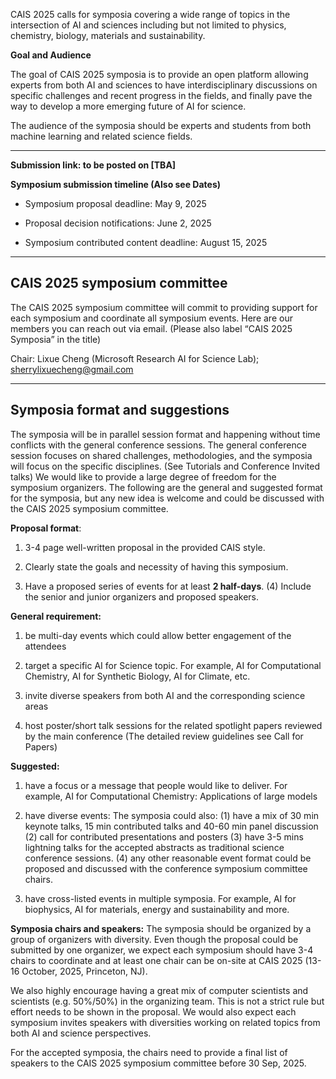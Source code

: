 CAIS 2025 calls for symposia covering a wide range of topics in the intersection of AI and sciences including but not limited to physics, chemistry, biology, materials and sustainability.


**Goal and Audience**

The goal of CAIS 2025 symposia is to provide an open platform allowing experts from both AI and sciences to have interdisciplinary discussions on specific challenges and recent progress in the fields, and finally pave the way to develop a more emerging future of AI for science.

The audience of the symposia should be experts and students from both machine learning and related science fields.

---

**Submission link: to be posted on [TBA]**

**Symposium submission timeline (Also see Dates)**

- Symposium proposal deadline: May 9, 2025

- Proposal decision notifications: June 2, 2025

- Symposium contributed content deadline: August 15, 2025

--- 
## CAIS 2025 symposium committee
The CAIS 2025 symposium committee will commit to providing support for each symposium and coordinate all symposium events. Here are our members you can reach out via email. (Please also label “CAIS 2025 Symposia” in the title)

Chair: Lixue Cheng (Microsoft Research AI for Science Lab); [sherrylixuecheng@gmail.com](mailto:sherrylixuecheng@gmail.com)

--- 

## Symposia format and suggestions

The symposia will be in parallel session format and happening without time conflicts with the general conference sessions. The general conference session focuses on shared challenges, methodologies, and the symposia will focus on the specific disciplines. (See Tutorials and Conference Invited talks) We would like to provide a large degree of freedom for the symposium organizers. The following are the general and suggested format for the symposia, but any new idea is welcome and could be discussed with the CAIS 2025 symposium committee.

**Proposal format**:  

1. 3-4 page well-written proposal in the provided CAIS style. 

2. Clearly state the goals and necessity of having this symposium. 

3. Have a proposed series of events for at least **2 half-days**. (4) Include the senior and junior organizers and proposed speakers.

<!-- The symposia should -->

**General requirement:** 

1. be multi-day events which could allow better engagement of the attendees 

2. target a specific AI for Science topic. For example, AI for Computational Chemistry, AI for Synthetic Biology, AI for Climate, etc.

3. invite diverse speakers from both AI and the corresponding science areas

4. host poster/short talk sessions for the related spotlight papers reviewed by the main conference (The detailed review guidelines see Call for Papers)

**Suggested:**

1. have a focus or a message that people would like to deliver.  For example, AI for Computational Chemistry: Applications of large models

2. have diverse events: The symposia could also: 
(1) have a mix of 30 min keynote talks, 15 min contributed talks and 40-60 min panel discussion
(2) call for contributed presentations and posters 
(3) have 3-5 mins lightning talks for the accepted abstracts as traditional science conference sessions. 
(4) any other reasonable event format could be proposed and discussed with the conference symposium committee chairs.

3. have cross-listed events in multiple symposia. For example, AI for biophysics, AI for materials, energy and sustainability and more. 

**Symposia chairs and speakers:** The symposia should be organized by a group of organizers with diversity. Even though the proposal could be submitted by one organizer, we expect each symposium should have 3-4 chairs to coordinate and at least one chair can be on-site at CAIS 2025 (13-16 October, 2025, Princeton, NJ). 

We also highly encourage having a great mix of computer scientists and scientists (e.g. 50%/50%) in the organizing team. This is not a strict rule but effort needs to be shown in the proposal. We would also expect each symposium invites speakers with diversities working on related topics from both AI and science perspectives.

For the accepted symposia, the chairs need to provide a final list of speakers to the CAIS 2025 symposium committee before 30 Sep, 2025.


